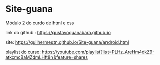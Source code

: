 # Site-guana
Módulo 2 do curdo de html e css

link do github : https://gustavoguanabara.github.io

site: https://guilhermestn.github.io/Site-guana/android.html

playlist do curso: https://youtube.com/playlist?list=PLHz_AreHm4dkZ9-atkcmcBaMZdmLHft8n&feature=shares
